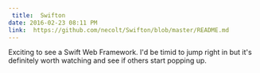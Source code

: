 ```yaml
---
 title:  Swifton
date: 2016-02-23 08:11 PM
link:  https://github.com/necolt/Swifton/blob/master/README.md
---
```


Exciting to see a Swift Web Framework. I'd be timid to jump right in but it's definitely worth watching and see if others start popping up.